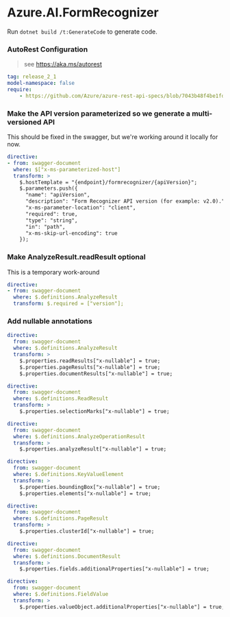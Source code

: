 # Azure.AI.FormRecognizer

Run `dotnet build /t:GenerateCode` to generate code.

### AutoRest Configuration
> see https://aka.ms/autorest

``` yaml
tag: release_2_1
model-namespace: false
require:
    - https://github.com/Azure/azure-rest-api-specs/blob/7043b48f4be1fdd40757b9ef372b65f054daf48f/specification/cognitiveservices/data-plane/FormRecognizer/readme.md
```

### Make the API version parameterized so we generate a multi-versioned API

This should be fixed in the swagger, but we're working around it locally for now.
``` yaml
directive:
- from: swagger-document
  where: $["x-ms-parameterized-host"]
  transform: >
    $.hostTemplate = "{endpoint}/formrecognizer/{apiVersion}";
    $.parameters.push({
      "name": "apiVersion",
      "description": "Form Recognizer API version (for example: v2.0).",
      "x-ms-parameter-location": "client",
      "required": true,
      "type": "string",
      "in": "path",
      "x-ms-skip-url-encoding": true
    });
```

### Make AnalyzeResult.readResult optional
This is a temporary work-around
``` yaml
directive:
- from: swagger-document
  where: $.definitions.AnalyzeResult
  transform: $.required = ["version"];
```

### Add nullable annotations

``` yaml
directive:
  from: swagger-document
  where: $.definitions.AnalyzeResult
  transform: >
    $.properties.readResults["x-nullable"] = true;
    $.properties.pageResults["x-nullable"] = true;
    $.properties.documentResults["x-nullable"] = true;
```

``` yaml
directive:
  from: swagger-document
  where: $.definitions.ReadResult
  transform: >
    $.properties.selectionMarks["x-nullable"] = true;
```

``` yaml
directive:
  from: swagger-document
  where: $.definitions.AnalyzeOperationResult
  transform: >
    $.properties.analyzeResult["x-nullable"] = true;
```

``` yaml
directive:
  from: swagger-document
  where: $.definitions.KeyValueElement
  transform: >
    $.properties.boundingBox["x-nullable"] = true;
    $.properties.elements["x-nullable"] = true;
```

``` yaml
directive:
  from: swagger-document
  where: $.definitions.PageResult
  transform: >
    $.properties.clusterId["x-nullable"] = true;
```

``` yaml
directive:
  from: swagger-document
  where: $.definitions.DocumentResult
  transform: >
    $.properties.fields.additionalProperties["x-nullable"] = true;
```

``` yaml
directive:
  from: swagger-document
  where: $.definitions.FieldValue
  transform: >
    $.properties.valueObject.additionalProperties["x-nullable"] = true;
```